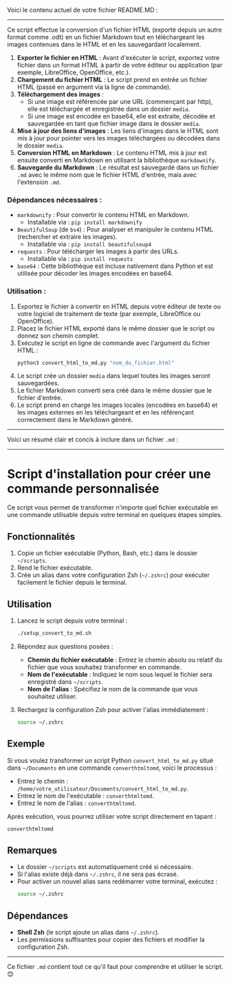 Voici le contenu actuel de votre fichier README.MD :

---

Ce script effectue la conversion d'un fichier HTML (exporté depuis un autre format comme .odt) en un fichier Markdown tout en téléchargeant les images contenues dans le HTML et en les sauvegardant localement.

1. **Exporter le fichier en HTML** : Avant d'exécuter le script, exportez votre fichier dans un format HTML à partir de votre éditeur ou application (par exemple, LibreOffice, OpenOffice, etc.).
2. **Chargement du fichier HTML** : Le script prend en entrée un fichier HTML (passé en argument via la ligne de commande).
3. **Téléchargement des images** :
   - Si une image est référencée par une URL (commençant par http), elle est téléchargée et enregistrée dans un dossier `media`.
   - Si une image est encodée en base64, elle est extraite, décodée et sauvegardée en tant que fichier image dans le dossier `media`.
4. **Mise à jour des liens d'images** : Les liens d'images dans le HTML sont mis à jour pour pointer vers les images téléchargées ou décodées dans le dossier `media`.
5. **Conversion HTML en Markdown** : Le contenu HTML mis à jour est ensuite converti en Markdown en utilisant la bibliothèque `markdownify`.
6. **Sauvegarde du Markdown** : Le résultat est sauvegardé dans un fichier `.md` avec le même nom que le fichier HTML d'entrée, mais avec l'extension `.md`.

### Dépendances nécessaires :
- `markdownify` : Pour convertir le contenu HTML en Markdown.
  - Installable via : `pip install markdownify`
- `BeautifulSoup` (de `bs4`) : Pour analyser et manipuler le contenu HTML (rechercher et extraire les images).
  - Installable via : `pip install beautifulsoup4`
- `requests` : Pour télécharger les images à partir des URLs.
  - Installable via : `pip install requests`
- `base64` : Cette bibliothèque est incluse nativement dans Python et est utilisée pour décoder les images encodées en base64.

### Utilisation :
1. Exportez le fichier à convertir en HTML depuis votre éditeur de texte ou votre logiciel de traitement de texte (par exemple, LibreOffice ou OpenOffice).
2. Placez le fichier HTML exporté dans le même dossier que le script ou donnez son chemin complet.
3. Exécutez le script en ligne de commande avec l'argument du fichier HTML :
   ```bash
   python3 convert_html_to_md.py "nom_du_fichier.html"
   ```
4. Le script crée un dossier `media` dans lequel toutes les images seront sauvegardées.
5. Le fichier Markdown converti sera créé dans le même dossier que le fichier d'entrée.
6. Le script prend en charge les images locales (encodées en base64) et les images externes en les téléchargeant et en les référençant correctement dans le Markdown généré.

---
Voici un résumé clair et concis à inclure dans un fichier `.md` :  

---

# Script d'installation pour créer une commande personnalisée

Ce script vous permet de transformer n'importe quel fichier exécutable en une commande utilisable depuis votre terminal en quelques étapes simples.

## Fonctionnalités

1. Copie un fichier exécutable (Python, Bash, etc.) dans le dossier `~/scripts`.
2. Rend le fichier exécutable.
3. Crée un alias dans votre configuration Zsh (`~/.zshrc`) pour exécuter facilement le fichier depuis le terminal.

## Utilisation

1. Lancez le script depuis votre terminal :
   ```bash
   ./setup_convert_to_md.sh
   ```

2. Répondez aux questions posées :
   - **Chemin du fichier exécutable** : Entrez le chemin absolu ou relatif du fichier que vous souhaitez transformer en commande.
   - **Nom de l'exécutable** : Indiquez le nom sous lequel le fichier sera enregistré dans `~/scripts`.
   - **Nom de l'alias** : Spécifiez le nom de la commande que vous souhaitez utiliser.

3. Rechargez la configuration Zsh pour activer l'alias immédiatement :
   ```bash
   source ~/.zshrc
   ```

## Exemple

Si vous voulez transformer un script Python `convert_html_to_md.py` situé dans `~/Documents` en une commande `converthtmltomd`, voici le processus :

- Entrez le chemin : `/home/votre_utilisateur/Documents/convert_html_to_md.py`.
- Entrez le nom de l'exécutable : `converthtmltomd`.
- Entrez le nom de l'alias : `converthtmltomd`.

Après exécution, vous pourrez utiliser votre script directement en tapant :  
```bash
converthtmltomd
```

## Remarques

- Le dossier `~/scripts` est automatiquement créé si nécessaire.
- Si l'alias existe déjà dans `~/.zshrc`, il ne sera pas écrasé.
- Pour activer un nouvel alias sans redémarrer votre terminal, exécutez :
  ```bash
  source ~/.zshrc
  ```

## Dépendances

- **Shell Zsh** (le script ajoute un alias dans `~/.zshrc`).
- Les permissions suffisantes pour copier des fichiers et modifier la configuration Zsh.

--- 

Ce fichier `.md` contient tout ce qu'il faut pour comprendre et utiliser le script. 😊
